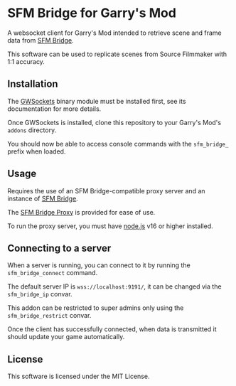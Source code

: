 # SFM Bridge for Garry's Mod
A websocket client for Garry's Mod intended to retrieve scene and frame data from [SFM Bridge](https://github.com/TeamPopplio/sfm-bridge).

This software can be used to replicate scenes from Source Filmmaker with 1:1 accuracy.

## Installation
The [GWSockets](https://github.com/FredyH/GWSockets) binary module must be installed first, see its documentation for more details.

Once GWSockets is installed, clone this repository to your Garry's Mod's ``addons`` directory.

You should now be able to access console commands with the ``sfm_bridge_`` prefix when loaded.

## Usage
Requires the use of an SFM Bridge-compatible proxy server and an instance of [SFM Bridge](https://github.com/TeamPopplio/sfm-bridge).

The [SFM Bridge Proxy](https://github.com/TeamPopplio/sfm-bridge-proxy) is provided for ease of use.

To run the proxy server, you must have [node.js](https://nodejs.org/) v16 or higher installed.

## Connecting to a server
When a server is running, you can connect to it by running the ``sfm_bridge_connect`` command.

The default server IP is ``wss://localhost:9191/``, it can be changed via the ``sfm_bridge_ip`` convar.

This addon can be restricted to super admins only using the ``sfm_bridge_restrict`` convar.

Once the client has successfully connected, when data is transmitted it should update your game automatically.

## License
This software is licensed under the MIT License.
